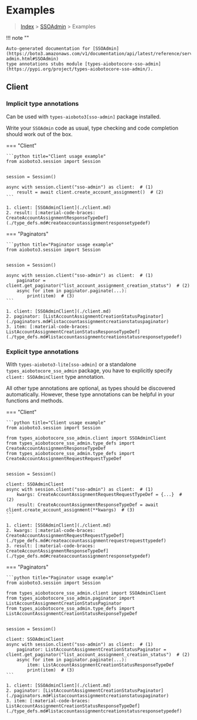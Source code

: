 # Examples

> [Index](../README.md) > [SSOAdmin](./README.md) > Examples

!!! note ""

    Auto-generated documentation for [SSOAdmin](https://boto3.amazonaws.com/v1/documentation/api/latest/reference/services/sso-admin.html#SSOAdmin)
    type annotations stubs module [types-aiobotocore-sso-admin](https://pypi.org/project/types-aiobotocore-sso-admin/).

## Client

### Implicit type annotations

Can be used with `types-aioboto3[sso-admin]` package installed.

Write your `SSOAdmin` code as usual,
type checking and code completion should work out of the box.



=== "Client"

    ```python title="Client usage example"
    from aioboto3.session import Session


    session = Session()

    async with session.client("sso-admin") as client:  # (1)
        result = await client.create_account_assignment()  # (2)
    ```

    1. client: [SSOAdminClient](./client.md)
    2. result: [:material-code-braces: CreateAccountAssignmentResponseTypeDef](./type_defs.md#createaccountassignmentresponsetypedef) 



=== "Paginators"

    ```python title="Paginator usage example"
    from aioboto3.session import Session


    session = Session()

    async with session.client("sso-admin") as client:  # (1)
        paginator = client.get_paginator("list_account_assignment_creation_status")  # (2)
        async for item in paginator.paginate(...):
            print(item)  # (3)
    ```

    1. client: [SSOAdminClient](./client.md)
    2. paginator: [ListAccountAssignmentCreationStatusPaginator](./paginators.md#listaccountassignmentcreationstatuspaginator)
    3. item: [:material-code-braces: ListAccountAssignmentCreationStatusResponseTypeDef](./type_defs.md#listaccountassignmentcreationstatusresponsetypedef) 




### Explicit type annotations

With `types-aioboto3-lite[sso-admin]`
or a standalone `types_aiobotocore_sso_admin` package, you have to explicitly specify
`client: SSOAdminClient` type annotation.

All other type annotations are optional, as types should be discovered automatically.
However, these type annotations can be helpful in your functions and methods.


=== "Client"

    ```python title="Client usage example"
    from aioboto3.session import Session

    from types_aiobotocore_sso_admin.client import SSOAdminClient
    from types_aiobotocore_sso_admin.type_defs import CreateAccountAssignmentResponseTypeDef
    from types_aiobotocore_sso_admin.type_defs import CreateAccountAssignmentRequestRequestTypeDef


    session = Session()

    client: SSOAdminClient
    async with session.client("sso-admin") as client:  # (1)
        kwargs: CreateAccountAssignmentRequestRequestTypeDef = {...}  # (2)
        result: CreateAccountAssignmentResponseTypeDef = await client.create_account_assignment(**kwargs)  # (3)
    ```

    1. client: [SSOAdminClient](./client.md)
    2. kwargs: [:material-code-braces: CreateAccountAssignmentRequestRequestTypeDef](./type_defs.md#createaccountassignmentrequestrequesttypedef) 
    3. result: [:material-code-braces: CreateAccountAssignmentResponseTypeDef](./type_defs.md#createaccountassignmentresponsetypedef) 



=== "Paginators"

    ```python title="Paginator usage example"
    from aioboto3.session import Session

    from types_aiobotocore_sso_admin.client import SSOAdminClient
    from types_aiobotocore_sso_admin.paginator import ListAccountAssignmentCreationStatusPaginator
    from types_aiobotocore_sso_admin.type_defs import ListAccountAssignmentCreationStatusResponseTypeDef


    session = Session()

    client: SSOAdminClient
    async with session.client("sso-admin") as client:  # (1)
        paginator: ListAccountAssignmentCreationStatusPaginator = client.get_paginator("list_account_assignment_creation_status")  # (2)
        async for item in paginator.paginate(...):
            item: ListAccountAssignmentCreationStatusResponseTypeDef
            print(item)  # (3)
    ```

    1. client: [SSOAdminClient](./client.md)
    2. paginator: [ListAccountAssignmentCreationStatusPaginator](./paginators.md#listaccountassignmentcreationstatuspaginator)
    3. item: [:material-code-braces: ListAccountAssignmentCreationStatusResponseTypeDef](./type_defs.md#listaccountassignmentcreationstatusresponsetypedef) 




